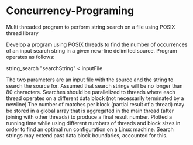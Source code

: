 # Concurrency-Programing
Multi threaded program to perform string search on a file using POSIX thread library

Develop a program using POSIX threads to find the number of occurrences of an input search string in a given new-line delimited source. Program operates as follows:

string_search "searchString" < inputFile

The two parameters are an input file with the source and the string to search the source for. Assumed that search strings will be no longer than 80 characters. Searches should be parallelized to threads where each thread operates on a different data block (not necessarily terminated by a newline).The number of matches per block (partial result of a thread) may be stored in a global array that is aggregated in the main thread (after joining with other threads) to produce a final result number. Plotted a running time while using different numbers of threads and block sizes in order to find an optimal run configuration on a Linux machine.
Search strings may extend past data block boundaries, accounted for this.
